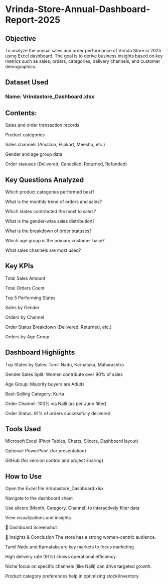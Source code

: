 # Vrinda-Store-Annual-Dashboard-Report-2025

## Objective
To analyze the annual sales and order performance of Vrinda Store in 2025 using Excel dashboard. The goal is to derive business insights based on key metrics such as sales, orders, categories, delivery channels, and customer demographics.

## Dataset Used
### Name: Vrindastore_Dashboard.xlsx

## Contents:

Sales and order transaction records

Product categories

Sales channels (Amazon, Flipkart, Meesho, etc.)

Gender and age group data

Order statuses (Delivered, Cancelled, Returned, Refunded)

## Key Questions Analyzed
Which product categories performed best?

What is the monthly trend of orders and sales?

Which states contributed the most to sales?

What is the gender-wise sales distribution?

What is the breakdown of order statuses?

Which age group is the primary customer base?

What sales channels are most used?

## Key KPIs
Total Sales Amount

Total Orders Count

Top 5 Performing States

Sales by Gender

Orders by Channel

Order Status Breakdown (Delivered, Returned, etc.)

Orders by Age Group

## Dashboard Highlights
Top States by Sales: Tamil Nadu, Karnataka, Maharashtra

Gender Sales Split: Women contribute over 90% of sales

Age Group: Majority buyers are Adults

Best-Selling Category: Kurta

Order Channel: 100% via Nalli (as per June filter)

Order Status: 91% of orders successfully delivered

 ## Tools Used
Microsoft Excel (Pivot Tables, Charts, Slicers, Dashboard layout)

Optional: PowerPoint (for presentation)

GitHub (for version control and project sharing)

 ## How to Use
Open the Excel file Vrindastore_Dashboard.xlsx

Navigate to the dashboard sheet

Use slicers (Month, Category, Channel) to interactively filter data

View visualizations and insights

📸 Dashboard Screenshot

🧠 Insights & Conclusion
The store has a strong women-centric audience.

Tamil Nadu and Karnataka are key markets to focus marketing.

High delivery rate (91%) shows operational efficiency.

Niche focus on specific channels (like Nalli) can drive targeted growth.

Product category preferences help in optimizing stock/inventory.
